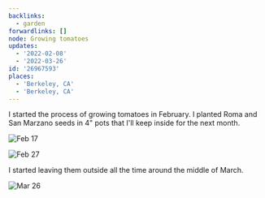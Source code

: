 ```yaml
---
backlinks:
  - garden
forwardlinks: []
node: Growing tomatoes
updates:
  - '2022-02-08'
  - '2022-03-26'
id: '26967593'
places:
  - 'Berkeley, CA'
  - 'Berkeley, CA'
---
```

I started the process of growing tomatoes in February. I planted Roma and San Marzano seeds in 4" pots that I'll keep inside for the next month. 

![](images/26967593/IIlPssKblm.webp "Feb 17")

![](images/26967593/SqrjopYSNs.webp "Feb 27")

I started leaving them outside all the time around the middle of March. 

![](images/26967593/SJIHRFUdao.webp "Mar 26")

